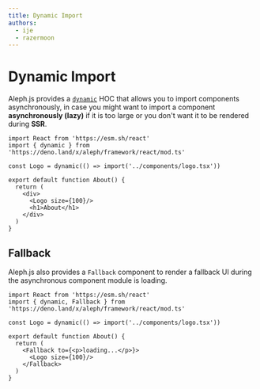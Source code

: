 ```yaml
---
title: Dynamic Import
authors:
  - ije
  - razermoon
---
```


# Dynamic Import

Aleph.js provides a [`dynamic`](/docs/api-reference/framework/react/mod.ts#dynamic) HOC that allows you to import components asynchronously, in case you might want to import a component **asynchronously (lazy)** if it is too large or you don't want it to be rendered during **SSR**.

```tsx
import React from 'https://esm.sh/react'
import { dynamic } from 'https://deno.land/x/aleph/framework/react/mod.ts'

const Logo = dynamic(() => import('../components/logo.tsx'))

export default function About() {
  return (
    <div>
      <Logo size={100}/>
      <h1>About</h1>
    </div>
  )
}
```

## Fallback

Aleph.js also provides a `Fallback` component to render a fallback UI during the asynchronous component module is loading.

```tsx
import React from 'https://esm.sh/react'
import { dynamic, Fallback } from 'https://deno.land/x/aleph/framework/react/mod.ts'

const Logo = dynamic(() => import('../components/logo.tsx'))

export default function About() {
  return (
    <Fallback to={<p>loading...</p>}>
      <Logo size={100}/>
    </Fallback>
  )
}

